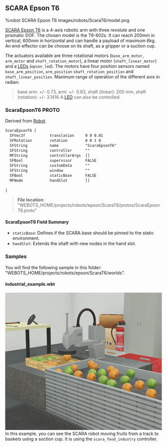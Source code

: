## SCARA Epson T6

%robot SCARA Epson T6 images/robots/ScaraT6/model.png

[SCARA Epson T6](https://www.epson.eu/products/robot/scara-t6-series) is a 4-axis robotic arm with three revolute and one prismatic DOF. The chosen model is the T6-602s. It can reach 200mm in vertical, 600mm in horizontal and can handle a payload of maximum 6kg. An end-effector can be choose on its shaft, as a gripper or a suction cup.

The actuators available are three rotational motors (`base_arm_motor`, `arm_motor` and `shaft_rotation_motor`), a linear motor (`shaft_linear_motor`) and a [LEDs](../reference/led.md) (`epson_led`). The motors have four position sensors named `base_arm_position`, `arm_position` `shaft_rotation_position` and `shaft_linear_position`.
Maximum range of operation of the different axis in radian:
> base arm: +/- 0.73, arm: +/- 0.83, shaft (linear): 200 mm, shaft (rotation): +/- 3.1416
A [LED](../reference/led.md) can also be controlled.
### ScaraEpsonT6 PROTO

Derived from [Robot](../reference/robot.md).

```
ScaraEpsonT6 [
  SFVec3f           translation     0 0 0.01
  SFRotation        rotation        0 0 1 0
  SFString          name            "ScaraEpsonT6"
  SFString          controller      ""
  MFString          controllerArgs  []
  SFBool            supervisor      FALSE
  SFString          customData      ""
  SFString          window          ""
  SFBool            staticBase      FALSE
  MFNode            handSlot        []

]
```

> **File location**: "WEBOTS\_HOME/projects/robots/epson/ScaraT6/protos/ScaraEpsonT6.proto"

#### ScaraEpsonT6 Field Summary

-  `staticBase`: Defines if the SCARA base should be pinned to the static environment.
-  `handSlot`: Extends the shaft with new nodes in the hand slot.

### Samples

You will find the following sample in this folder: "WEBOTS\_HOME/projects/robots/epson/ScaraT6/worlds".

#### industrial\_example.wbt

![industrial_example.wbt.png](images/robots/ScaraT6/industrial_example.wbt.png) In this example, you can see the SCARA robot moving fruits from a track to baskets using a suction cup.
It is using the `scara_food_industry` controller.